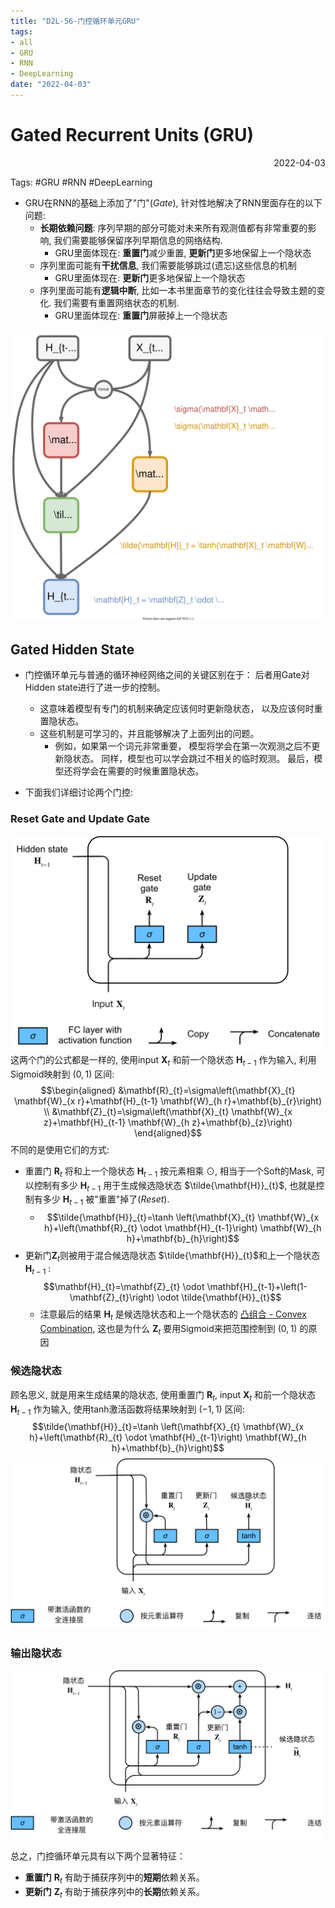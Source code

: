 ```yaml
---
title: "D2L-56-门控循环单元GRU"
tags:
- all
- GRU
- RNN
- DeepLearning
date: "2022-04-03"
---
```

# Gated Recurrent Units (GRU)

<div align="right"> 2022-04-03</div>

Tags: #GRU #RNN #DeepLearning 

- GRU在RNN的基础上添加了"门"(*Gate*), 针对性地解决了RNN里面存在的以下问题:
	- **长期依赖问题**: 序列早期的部分可能对未来所有观测值都有非常重要的影响, 我们需要能够保留序列早期信息的网络结构. 
		- GRU里面体现在: **重置门**减少重置, **更新门**更多地保留上一个隐状态
	- 序列里面可能有**干扰信息**, 我们需要能够跳过(遗忘)这些信息的机制
		- GRU里面体现在: **更新门**更多地保留上一个隐状态
	- 序列里面可能有**逻辑中断**, 比如一本书里面章节的变化往往会导致主题的变化. 我们需要有重置网络状态的机制.
		- GRU里面体现在: **重置门**屏蔽掉上一个隐状态


![GRU](notes/2022/2022.4/assets/GRU.svg)
## Gated Hidden State
- 门控循环单元与普通的循环神经网络之间的关键区别在于： 后者用Gate对Hidden state进行了进一步的控制。
	- 这意味着模型有专门的机制来确定应该何时更新隐状态， 以及应该何时重置隐状态。 
	- 这些机制是可学习的，并且能够解决了上面列出的问题。 
		- 例如，如果第一个词元非常重要， 模型将学会在第一次观测之后不更新隐状态。 同样，模型也可以学会跳过不相关的临时观测。 最后，模型还将学会在需要的时候重置隐状态。 

- 下面我们详细讨论两个门控:

### Reset Gate and Update Gate
![](notes/2022/2022.4/assets/gru-1.svg)
这两个门的公式都是一样的, 使用input $\mathbf{X}_{t}$ 和前一个隐状态 $\mathbf{H}_{t-1}$ 作为输入, 利用Sigmoid映射到 $(0,1)$ 区间:
$$\begin{aligned}
&\mathbf{R}_{t}=\sigma\left(\mathbf{X}_{t} \mathbf{W}_{x r}+\mathbf{H}_{t-1} \mathbf{W}_{h r}+\mathbf{b}_{r}\right) \\
&\mathbf{Z}_{t}=\sigma\left(\mathbf{X}_{t} \mathbf{W}_{x z}+\mathbf{H}_{t-1} \mathbf{W}_{h z}+\mathbf{b}_{z}\right)
\end{aligned}$$
不同的是使用它们的方式: 
- 重置门 $\mathbf{R}_{t}$ 将和上一个隐状态 $\mathbf{H}_{t-1}$ 按元素相乘 $\odot$, 相当于一个Soft的Mask, 可以控制有多少 $\mathbf{H}_{t-1}$ 用于生成候选隐状态 $\tilde{\mathbf{H}}_{t}$, 也就是控制有多少 $\mathbf{H}_{t-1}$ 被"重置"掉了(*Reset*).
	- $$\tilde{\mathbf{H}}_{t}=\tanh \left(\mathbf{X}_{t} \mathbf{W}_{x h}+\left(\mathbf{R}_{t} \odot \mathbf{H}_{t-1}\right) \mathbf{W}_{h h}+\mathbf{b}_{h}\right)$$
- 更新门$\mathbf{Z}_{t}$则被用于混合候选隐状态 $\tilde{\mathbf{H}}_{t}$和上一个隐状态 $\mathbf{H}_{t-1}$ :
$$\mathbf{H}_{t}=\mathbf{Z}_{t} \odot \mathbf{H}_{t-1}+\left(1-\mathbf{Z}_{t}\right) \odot \tilde{\mathbf{H}}_{t}$$
	- 注意最后的结果 $\mathbf{H}_{t}$ 是候选隐状态和上一个隐状态的 [凸组合 - Convex Combination](notes/2022/2022.4/凸组合%20-%20Convex%20Combination.md), 这也是为什么 $\mathbf{Z}_{t}$ 要用Sigmoid来把范围控制到 $(0,1)$ 的原因

### 候选隐状态
顾名思义, 就是用来生成结果的隐状态, 使用重置门 $\mathbf{R}_{t}$, input $\mathbf{X}_{t}$ 和前一个隐状态 $\mathbf{H}_{t-1}$ 作为输入, 使用tanh激活函数将结果映射到 $(-1,1)$ 区间:
$$\tilde{\mathbf{H}}_{t}=\tanh \left(\mathbf{X}_{t} \mathbf{W}_{x h}+\left(\mathbf{R}_{t} \odot \mathbf{H}_{t-1}\right) \mathbf{W}_{h h}+\mathbf{b}_{h}\right)$$
![](notes/2022/2022.4/assets/gru-2.svg)

### 输出隐状态
![](notes/2022/2022.4/assets/gru-3.svg)

总之，门控循环单元具有以下两个显著特征：

-   **重置门** $\mathbf{R}_{t}$ 有助于捕获序列中的**短期**依赖关系。
-   **更新门** $\mathbf{Z}_{t}$ 有助于捕获序列中的**长期**依赖关系。

